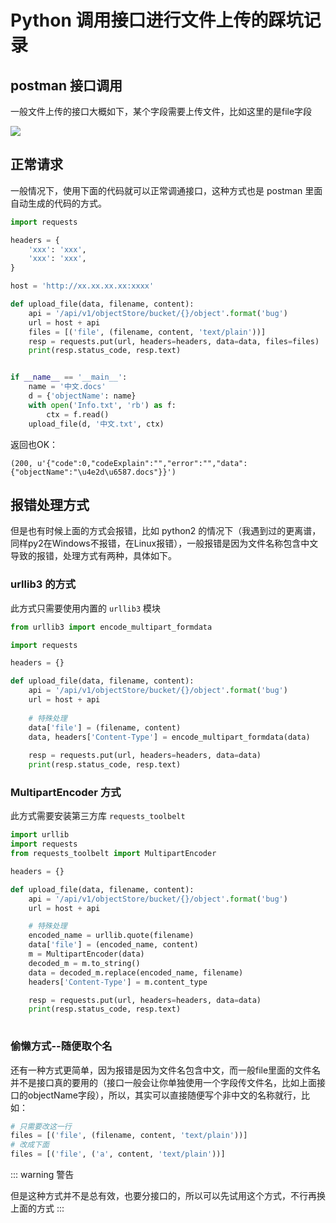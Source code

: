# Python 调用接口进行文件上传的踩坑记录

## postman 接口调用

一般文件上传的接口大概如下，某个字段需要上传文件，比如这里的是file字段

![](https://tendcode.com/cdn/article/121002Snipaste_2021-12-10_16-22-59.png)

## 正常请求

一般情况下，使用下面的代码就可以正常调通接口，这种方式也是 postman 里面自动生成的代码的方式。

```python
import requests

headers = {
    'xxx': 'xxx',
    'xxx': 'xxx',
}

host = 'http://xx.xx.xx.xx:xxxx'

def upload_file(data, filename, content):
    api = '/api/v1/objectStore/bucket/{}/object'.format('bug')
    url = host + api
    files = [('file', (filename, content, 'text/plain'))]
    resp = requests.put(url, headers=headers, data=data, files=files)
    print(resp.status_code, resp.text)


if __name__ == '__main__':
    name = '中文.docs'
    d = {'objectName': name}
    with open('Info.txt', 'rb') as f:
        ctx = f.read()
    upload_file(d, '中文.txt', ctx)
```

返回也OK：
```shell
(200, u'{"code":0,"codeExplain":"","error":"","data":{"objectName":"\u4e2d\u6587.docs"}}')
```

## 报错处理方式

但是也有时候上面的方式会报错，比如 python2 的情况下（我遇到过的更离谱，同样py2在Windows不报错，在Linux报错），一般报错是因为文件名称包含中文导致的报错，处理方式有两种，具体如下。

### urllib3 的方式

此方式只需要使用内置的 `urllib3` 模块


```python
from urllib3 import encode_multipart_formdata

import requests

headers = {}

def upload_file(data, filename, content):
    api = '/api/v1/objectStore/bucket/{}/object'.format('bug')
    url = host + api
	
	# 特殊处理
    data['file'] = (filename, content)
    data, headers['Content-Type'] = encode_multipart_formdata(data)
	
    resp = requests.put(url, headers=headers, data=data)
    print(resp.status_code, resp.text)
```

### MultipartEncoder 方式

此方式需要安装第三方库 `requests_toolbelt`

```python
import urllib
import requests
from requests_toolbelt import MultipartEncoder

headers = {}

def upload_file(data, filename, content):
    api = '/api/v1/objectStore/bucket/{}/object'.format('bug')
    url = host + api

    # 特殊处理
    encoded_name = urllib.quote(filename)
    data['file'] = (encoded_name, content)
    m = MultipartEncoder(data)
    decoded_m = m.to_string()
    data = decoded_m.replace(encoded_name, filename)
    headers['Content-Type'] = m.content_type

    resp = requests.put(url, headers=headers, data=data)
    print(resp.status_code, resp.text)
	
```

### 偷懒方式--随便取个名

还有一种方式更简单，因为报错是因为文件名包含中文，而一般file里面的文件名并不是接口真的要用的（接口一般会让你单独使用一个字段传文件名，比如上面接口的objectName字段），所以，其实可以直接随便写个非中文的名称就行，比如：

```python
# 只需要改这一行
files = [('file', (filename, content, 'text/plain'))]
# 改成下面
files = [('file', ('a', content, 'text/plain'))]
```

::: warning 警告

但是这种方式并不是总有效，也要分接口的，所以可以先试用这个方式，不行再换上面的方式
:::

